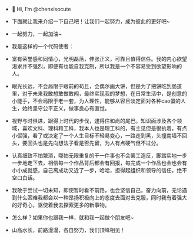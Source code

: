 - 👋 Hi, I’m @chenxisocute
- 下面就让我来介绍一下自己吧！让我们一起努力，成为彼此的更好吧~
- 一起努力，一起加油~
- 我是这样的一个代码使者：
- 富有荣誉感和同情心，光明磊落，伸张正义，可靠且值得信任。我的内心欲望渴求并不强烈，即便有也能自我克制，所以我是一个不容易受到欲望影响的人。

- 眼光长远，不会局限于眼前的苟且，会偶尔画大饼，但是为了把饼吃到肠道里，对于未来我敢想敢做敢闯，最终实现我的梦想，在日常生活中，是创意的小能手，不会局限于老一套，为人理性，能够从容且淡定面对各种cao蛋的人生，始终坚守公平正义，做事良心有直觉。

- 视野与时俱进，跟得上时代的步伐，逮得住和尚的尾巴。知识面涉及各个领域，喜欢文科、理科和工科，我本人也是理工科的，有主见但是很执着，有点小倔强，看了或决定了一个人生目标不轻易变心，一路走到黑，头撞南墙不回头，要回头也是先向想法子看是否先留，为人有点硬气但不过分。

- 认真细致不怕繁琐，哪怕无限重复的干一件事也不会罢工造反，脚踏实地一步一步地走下去，相信每一个作品背后都会有回报，每完成一个作品也会也会有小小成就感，自己离成功又近了一步，哈哈，担得起组织和领导的信任，绝不空口白话。

- 我敢于尝试一切未知，即使暂时看不前路，也会坚信自己，奋力向前，无论遇到什么困难我都会以一种昂扬积极向上的态度去面对去克服，同时我有着强大的好奇心，驱使着我去探索更多的新事物。

- 怎么样？如果你也跟我一样，就和我一起做个朋友吧~

- 山高水长，前路漫漫，各自努力，我们顶峰相见！
